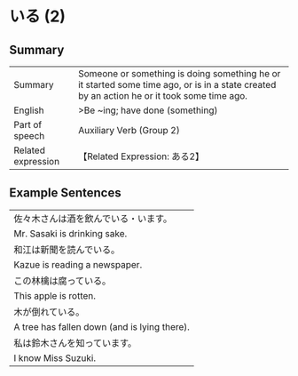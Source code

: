 # いる (2)

## Summary

<table><tr>   <td>Summary</td>   <td>Someone or something is doing something he or it started some time ago, or is in a state created by an action he or it took some time ago.</td></tr><tr>   <td>English</td>   <td>>Be ~ing; have done (something)</td></tr><tr>   <td>Part of speech</td>   <td>Auxiliary Verb (Group 2)</td></tr><tr>   <td>Related expression</td>   <td>【Related Expression: ある2】</td></tr></table>

## Example Sentences

<table><tr><td>佐々木さんは酒を飲んでいる・います。</td></tr><tr><td>Mr. Sasaki is drinking sake.</td></tr><tr><td>和江は新聞を読んでいる。</td></tr><tr><td>Kazue is reading a newspaper.</td></tr><tr><td>この林檎は腐っている。</td></tr><tr><td>This apple is rotten.</td></tr><tr><td>木が倒れている。</td></tr><tr><td>A tree has fallen down (and is lying there).</td></tr><tr><td>私は鈴木さんを知っています。</td></tr><tr><td>I know Miss Suzuki.</td></tr></table>

